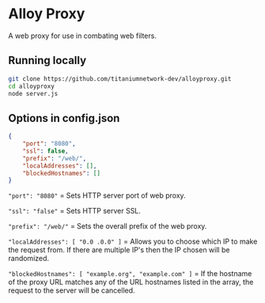 # Alloy Proxy
A web proxy for use in combating web filters.

## Running locally

```sh
git clone https://github.com/titaniumnetwork-dev/alloyproxy.git
cd alloyproxy
node server.js
```


## Options in config.json
```json
{
    "port": "8080",
    "ssl": false,
    "prefix": "/web/",
    "localAddresses": [],
    "blockedHostnames": []
}
```

`"port": "8080"` = Sets HTTP server port of web proxy.

`"ssl": "false"` = Sets HTTP server SSL.

`"prefix": "/web/"` = Sets the overall prefix of the web proxy.

`"localAddresses": [ "0.0 .0.0" ]` = Allows you to choose which IP to make the request from. If there are multiple IP's then the IP chosen will be randomized.

`"blockedHostnames": [ "example.org", "example.com" ]` = If the hostname of the proxy URL matches any of the URL hostnames listed in the array, the request to the server will be cancelled.
